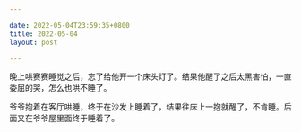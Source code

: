 ```yaml
---

date: 2022-05-04T23:59:35+0800
title: 2022-05-04
layout: post

---
```


晚上哄赛赛睡觉之后，忘了给他开一个床头灯了。结果他醒了之后太黑害怕，一直委屈的哭，怎么也哄不睡了。

爷爷抱着在客厅哄睡，终于在沙发上睡着了，结果往床上一抱就醒了，不肯睡。后面又在爷爷屋里面终于睡着了。
